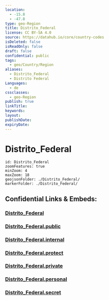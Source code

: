 ```yaml
---
location:
  - -15.8
  - -47.8
type: geo-Region
title: Distrito_Federal
license: CC BY-SA 4.0
source: https://datahub.io/core/country-codes
isDeleted: false
isReadOnly: false
draft: false
confidential: public
tags:
  - geo/Country/Region
aliases:
  - Distrito_Federal
  - Distrito Federal
Languages:
  - de
cssclasses:
  - geo-Region
publish: true
linkTitle:
keywords:
layout:
publishDate:
expiryDate:
---
```


# Distrito_Federal

```leaflet
id: Distrito_Federal
zoomFeatures: true 
minZoom: 4 
maxZoom: 18
geojsonFolder: ./Distrito_Federal/
markerFolder: ./Distrito_Federal/
```


## Confidential Links & Embeds: 

### [Distrito_Federal](/_Standards/Earth/Continent/America~South/Brazil/states~Brazil/Distrito_Federal.md) 

### [Distrito_Federal.public](/_public/Earth/Continent/America~South/Brazil/states~Brazil/Distrito_Federal.public.md) 

### [Distrito_Federal.internal](/_internal/Earth/Continent/America~South/Brazil/states~Brazil/Distrito_Federal.internal.md) 

### [Distrito_Federal.protect](/_protect/Earth/Continent/America~South/Brazil/states~Brazil/Distrito_Federal.protect.md) 

### [Distrito_Federal.private](/_private/Earth/Continent/America~South/Brazil/states~Brazil/Distrito_Federal.private.md) 

### [Distrito_Federal.personal](/_personal/Earth/Continent/America~South/Brazil/states~Brazil/Distrito_Federal.personal.md) 

### [Distrito_Federal.secret](/_secret/Earth/Continent/America~South/Brazil/states~Brazil/Distrito_Federal.secret.md)

